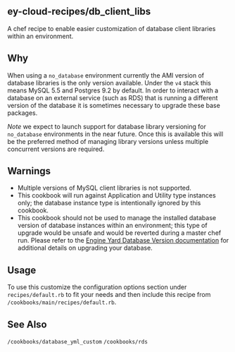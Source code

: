 ey-cloud-recipes/db_client_libs
----------------------------------------
A chef recipe to enable easier customization of database client libraries within an environment. 

Why
-----
When using a `no_database` environment currently the AMI version of database libraries is the only version available. Under the `v4` stack this means MySQL 5.5 and Postgres 9.2 by default. In order to interact with a database on an external service (such as RDS) that is running a different version of the database it is sometimes necessary to upgrade these base packages.

*Note* we expect to launch support for database library versioning for `no_database` environments in the near future. Once this is available this will be the preferred method of managing library versions unless multiple concurrent versions are required.

Warnings
--------
- Multiple versions of MySQL client libraries is not supported.
- This cookbook will run against Application and Utility type instances only; the database instance type is intentionally ignored by this cookbook.
- This cookbook should not be used to manage the installed database version of database instances within an environment; this type of upgrade would be unsafe and would be reverted during a master chef run. Please refer to the [Engine Yard Database Version documentation](https://support.cloud.engineyard.com/hc/en-us/articles/205408178-Database-Version-Upgrade-Policies) for additional details on upgrading your database.

Usage
------
To use this customize the configuration options section under `recipes/default.rb` to fit your needs and then include this recipe from `/cookbooks/main/recipes/default.rb`.

See Also
--------
`/cookbooks/database_yml_custom`
`/cookbooks/rds`